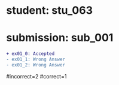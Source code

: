 # student: stu_063
# submission: sub_001

```diff
+ ex01_0: Accepted
- ex01_1: Wrong Answer
- ex01_2: Wrong Answer
```
#incorrect=2
#correct=1
